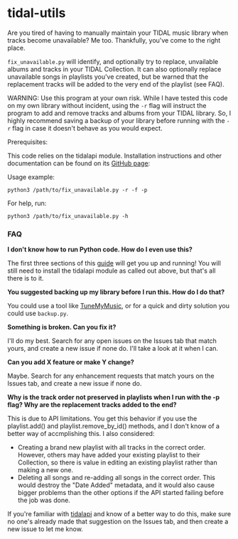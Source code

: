 # tidal-utils

Are you tired of having to manually maintain your TIDAL music library when tracks become unavailable? Me too. Thankfully, you've come to the right place.

`fix_unavailable.py` will identify, and optionally try to replace, unvailable albums and tracks in your TIDAL Collection.
It can also optionally replace unavailable songs in playlists you've created, but be warned that the replacement tracks will be added to the very end of the playlist (see FAQ).

WARNING: Use this program at your own risk. While I have tested this code on my own library without incident, using the `-r` flag will instruct the program to add and remove tracks and albums from your TIDAL library. So, I highly recommend saving a backup of your library before running with the `-r` flag in case it doesn't behave as you would expect.

Prerequisites: 

This code relies on the tidalapi module. Installation instructions and other documentation can be found on its [GitHub page](https://github.com/tamland/python-tidal):

Usage example:

`python3 /path/to/fix_unavailable.py -r -f -p`

For help, run: 

`python3 /path/to/fix_unavailable.py -h`

### FAQ

**I don't know how to run Python code. How do I even use this?**

The first three sections of this [guide](https://www.freecodecamp.org/news/the-python-guide-for-beginners/) will get you up and running! You will still need to install the tidalapi module as called out above, but that's all there is to it.

**You suggested backing up my library before I run this. How do I do that?**

You could use a tool like [TuneMyMusic](https://tidal.com/transfer-music), or for a quick and dirty solution you could use `backup.py`.

**Something is broken. Can you fix it?**

I'll do my best. Search for any open issues on the Issues tab that match yours, and create a new issue if none do. I'll take a look at it when I can.

**Can you add X feature or make Y change?**

Maybe. Search for any enhancement requests that match yours on the Issues tab, and create a new issue if none do.

**Why is the track order not preserved in playlists when I run with the -p flag? Why are the replacement tracks added to the end?**

This is due to API limitations. You get this behavior if you use the playlist.add() and playlist.remove_by_id() methods, and I don't know of a better way of accmplishing this. I also considered: 

* Creating a brand new playlist with all tracks in the correct order. However, others may have added your existing playlist to their Collection, so there is value in editing an existing playlist rather than making a new one.
* Deleting all songs and re-adding all songs in the correct order. This would destroy the "Date Added" metadata, and it would also cause bigger problems than the other options if the API started failing before the job was done.

If you're familiar with [tidalapi](https://github.com/tamland/python-tidal) and know of a better way to do this, make sure no one's already made that suggestion on the Issues tab, and then create a new issue to let me know.

